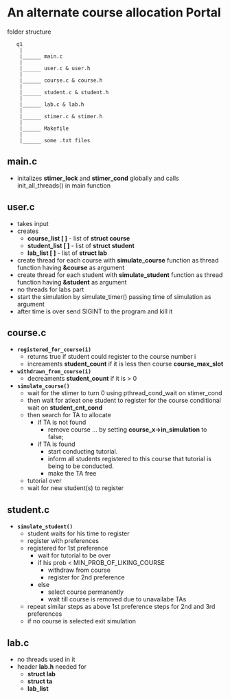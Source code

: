# An alternate course allocation Portal

folder structure

```
   q1
    |
    |______ main.c 
    |
    |______ user.c & user.h 
    |
    |______ course.c & course.h 
    |
    |______ student.c & student.h 
    |
    |______ lab.c & lab.h
    |
    |______ stimer.c & stimer.h
    |
    |______ Makefile
    |
    |______ some .txt files

```

## **main.c** 
- initalizes **stimer_lock** and **stimer_cond** globally and calls init_all_threads() in main function


## **user.c**
- takes input
- creates
    - **course_list [ ]** - list of **struct course** 
    - **student_list [ ]** - list of **struct student**
    - **lab_list [ ]** - list of **struct lab**
- create thread for each course with **simulate_course** function as thread function having **&course** as argument
- create thread for each student with **simulate_student**
 function as thread function having **&student** as argument
- no threads for labs part
- start the simulation by simulate_timer() passing time of simulation as argument
- after time is over send SIGINT to the program and kill it


## **course.c**
- **``registered_for_course(i)``**
    - returns true if student could register to the course number i
    - increaments **student_count** if it is less then course **course_max_slot**
- **``withdrawn_from_course(i)``**
    - decreaments **student_count** if it is > 0
- **``simulate_course()``**
    - wait for the stimer to turn 0 using pthread_cond_wait on stimer_cond
    - then wait for atleat one student to register for the course conditional wait on **student_cnt_cond**
    - then search for TA to allocate
        - if TA is not found 
            - remove course ... by setting **course_x->in_simulation** to false;
        - if TA is found 
            - start conducting tutorial.
            - inform all students registered to this course that tutorial is being to be conducted.
            - make the TA free
    - tutorial over
    - wait for new student(s) to register


## **student.c**

- **``simulate_student()``**
    - student waits for his time to register
    - register with preferences
    - registered for 1st preference
        - wait for tutorial to be over
        - if his prob < MIN_PROB_OF_LIKING_COURSE
            - withdraw from course
            - register for 2nd preference
        - else 
            - select course permanently
            - wait till course is removed due to unavailabe TAs
    - repeat similar steps as above 1st preference steps for 2nd and 3rd preferences
    - if no course is selected exit simulation

## **lab.c**
- no threads used in it 
- header **lab.h** needed for 
    - **struct lab** 
    - **struct ta**
    - **lab_list**

